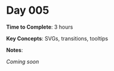 # Day 005

**Time to Complete**: 3 hours

**Key Concepts**: SVGs, transitions, tooltips

**Notes**:

_Coming soon_
